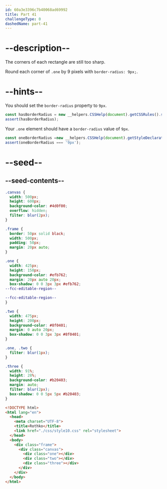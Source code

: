 ```yaml
---
id: 60a3e3396c7b40068ad69992
title: Part 41
challengeType: 0
dashedName: part-41
---
```


# --description--

The corners of each rectangle are still too sharp.

Round each corner of `.one` by 9 pixels with `border-radius: 9px;`.

# --hints--

You should set the `border-radius` property to `9px`.

```js
const hasBorderRadius = new __helpers.CSSHelp(document).getCSSRules().some(x => x.style['border-radius'] === '9px');
assert(hasBorderRadius);
```

Your `.one` element should have a `border-radius` value of `9px`.

```js
const oneBorderRadius =new __helpers.CSSHelp(document).getStyleDeclaration('.one').getPropertyValue('border-radius');
assert(oneBorderRadius === '9px');
```

# --seed--

## --seed-contents--

```css
.canvas {
  width: 500px;
  height: 600px;
  background-color: #4d0f00;
  overflow: hidden;
  filter: blur(2px);
}

.frame {
  border: 50px solid black;
  width: 500px;
  padding: 50px;
  margin: 20px auto;
}

.one {
  width: 425px;
  height: 150px;
  background-color: #efb762;
  margin: 20px auto 20px;
  box-shadow: 0 0 3px 3px #efb762;
--fcc-editable-region--

--fcc-editable-region--
}

.two {
  width: 475px;
  height: 200px;
  background-color: #8f0401;
  margin: 0 auto 20px;
  box-shadow: 0 0 3px 3px #8f0401;
}

.one, .two {
  filter: blur(1px);
}

.three {
  width: 91%;
  height: 28%;
  background-color: #b20403;
  margin: auto;
  filter: blur(2px);
  box-shadow: 0 0 5px 5px #b20403;
}
```

```html
<!DOCTYPE html>
<html lang="en">
  <head>
    <meta charset="UTF-8">
    <title>Rothko</title>
    <link href="./css/style10.css" rel="stylesheet">
  </head>
  <body>
    <div class="frame">
      <div class="canvas">
        <div class="one"></div>
        <div class="two"></div>
        <div class="three"></div>
      </div>
    </div>
  </body>
</html>
```
